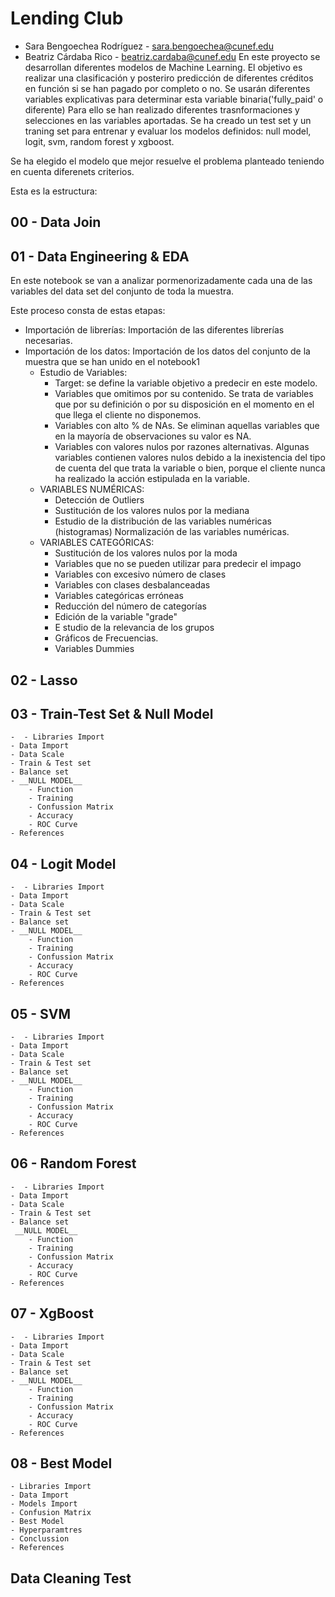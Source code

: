 # Lending Club
- Sara Bengoechea Rodríguez - sara.bengoechea@cunef.edu
- Beatriz Cárdaba Rico - beatriz.cardaba@cunef.edu
En este proyecto se desarrollan diferentes modelos de Machine Learning. El objetivo es realizar una clasificación y posteriro predicción de diferentes créditos en función si se han pagado por completo o no. Se usarán diferentes variables explicativas para determinar esta variable binaria('fully_paid' o diferente)
Para ello se han realizado diferentes trasnformaciones y selecciones en las variables aportadas. Se ha creado un test set y un traning set para entrenar y evaluar los modelos definidos: null model, logit, svm, random forest y xgboost. 

Se ha elegido el modelo que mejor resuelve el problema planteado teniendo en cuenta diferenets criterios.

Esta es la estructura:

## 00 - Data Join

## 01 - Data Engineering & EDA

En este notebook se van a analizar pormenorizadamente cada una de las variables del data set del conjunto de toda la muestra.

Este proceso consta de estas etapas:
-	Importación de librerías: Importación de las diferentes librerías necesarias.
-	Importación de los datos: Importación de los datos del conjunto de la muestra que se han unido en el notebook1
    -	Estudio de Variables:
        -	Target: se define la variable objetivo a predecir en este modelo.
        -	Variables que omitimos por su contenido. Se trata de variables que por su definición o por su disposición en el momento en el que llega el cliente no disponemos.
        -	Variables con alto % de NAs. Se eliminan aquellas variables que en la mayoría de observaciones su valor es NA.
        -	Variables con valores nulos por razones alternativas. Algunas variables contienen valores nulos debido a la inexistencia del tipo de cuenta del que trata la variable o bien, porque el cliente nunca ha realizado la acción estipulada en la variable.
    -	VARIABLES NUMÉRICAS:
        -	Detección de Outliers
        -	Sustitución de los valores nulos por la mediana 
        -	Estudio de la distribución de las variables numéricas (histogramas) Normalización de las variables numéricas.
    -	VARIABLES CATEGÓRICAS:
        -	Sustitución de los valores nulos por la moda
        -	Variables que no se pueden utilizar para predecir el impago
        -	Variables con excesivo número de clases
        -	Variables con clases desbalanceadas
        -	Variables categóricas erróneas
        -	Reducción del número de categorías
        -	Edición de la variable "grade"
        -	E studio de la relevancia de los grupos
        -	Gráficos de Frecuencias.
        -	Variables Dummies

## 02 - Lasso

## 03 - Train-Test Set  & Null Model
 	-  - Libraries Import
    - Data Import
    - Data Scale
    - Train & Test set
    - Balance set
    - __NULL MODEL__
        - Function 
        - Training
        - Confussion Matrix
        - Accuracy
        - ROC Curve
    - References

## 04 - Logit Model
 	-  - Libraries Import
    - Data Import
    - Data Scale
    - Train & Test set
    - Balance set
    - __NULL MODEL__
        - Function 
        - Training
        - Confussion Matrix
        - Accuracy
        - ROC Curve
    - References

## 05 - SVM
 	-  - Libraries Import
    - Data Import
    - Data Scale
    - Train & Test set
    - Balance set
    - __NULL MODEL__
        - Function 
        - Training
        - Confussion Matrix
        - Accuracy
        - ROC Curve
    - References

## 06 - Random Forest
 	-  - Libraries Import
    - Data Import
    - Data Scale
    - Train & Test set
    - Balance set
     __NULL MODEL__
        - Function 
        - Training
        - Confussion Matrix
        - Accuracy
        - ROC Curve
    - References

## 07 - XgBoost
 	-  - Libraries Import
    - Data Import
    - Data Scale
    - Train & Test set
    - Balance set
    - __NULL MODEL__
        - Function 
        - Training
        - Confussion Matrix
        - Accuracy
        - ROC Curve
    - References

## 08 - Best Model
 	- Libraries Import
    - Data Import
    - Models Import
    - Confusion Matrix
    - Best Model
    - Hyperparamtres
    - Conclussion
    - References

## Data Cleaning Test
